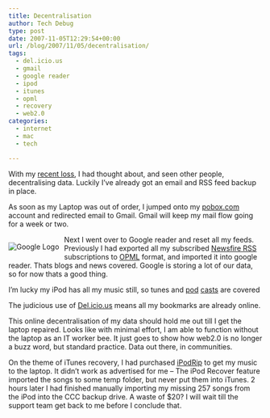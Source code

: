 ```yaml
---
title: Decentralisation
author: Tech Debug
type: post
date: 2007-11-05T12:29:54+00:00
url: /blog/2007/11/05/decentralisation/
tags:
  - del.icio.us
  - gmail
  - google reader
  - ipod
  - itunes
  - opml
  - recovery
  - web2.0
categories:
  - internet
  - mac
  - tech

---
```

With my [recent loss][1], I had thought about, and seen other people, decentralising data. Luckily I&#8217;ve already got an email and RSS feed backup in place.

As soon as my Laptop was out of order, I jumped onto my [pobox.com][2] account and redirected email to Gmail. Gmail will keep my mail flow going for a week or two.

<p style="float: left; margin-bottom: 10px; margin-right: 10px">
  <img src='https://techdebug.com/wp-content/uploads/2007/11/logo_25wht.gif' alt='Google Logo' />
</p>

Next I went over to Google reader and reset all my feeds. Previously I had exported all my subscribed [Newsfire RSS][3] subscriptions to [OPML][4] format, and imported it into google reader. Thats blogs and news covered. Google is storing a lot of our data, so for now thats a good thing.

I&#8217;m lucky my iPod has all my music still, so tunes and [pod][5] [casts][6] are covered

The judicious use of [Del.icio.us][7] means all my bookmarks are already online.

This online decentralisation of my data should hold me out till I get the laptop repaired. Looks like with minimal effort, I am able to function without the laptop as an IT worker bee. It just goes to show how web2.0 is no longer a buzz word, but standard practice. Data out there, in communities.

On the theme of iTunes recovery, I had purchased [iPodRip][8] to get my music to the laptop. It didn&#8217;t work as advertised for me &#8211; The iPod Recover feature imported the songs to some temp folder, but never put them into iTunes. 2 hours later I had finished manually importing my missing 257 songs from the iPod into the CCC backup drive. A waste of $20? I will wait till the support team get back to me before I conclude that.

 [1]: https://techdebug.com/blog/2007/11/04/laptop-hdd-failure/
 [2]: http://pobox.com
 [3]: http://newsfirerss.com
 [4]: http://en.wikipedia.org/wiki/OPML
 [5]: http://theparacast.com
 [6]: http://www.mikehagan.com
 [7]: http://del.icio.us
 [8]: http://www.thelittleappfactory.com/software/ipodrip.php